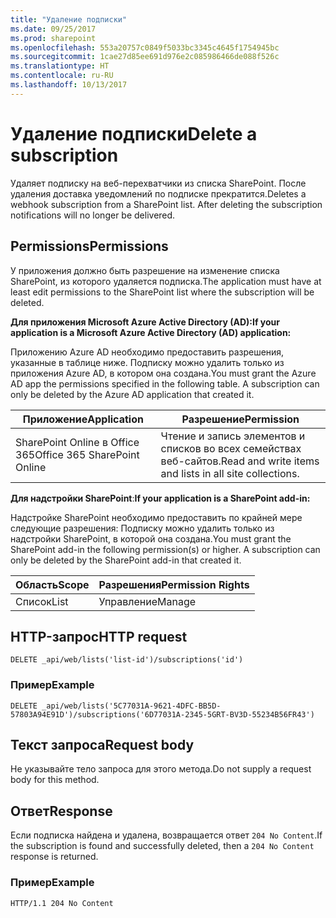 ```yaml
---
title: "Удаление подписки"
ms.date: 09/25/2017
ms.prod: sharepoint
ms.openlocfilehash: 553a20757c0849f5033bc3345c4645f1754945bc
ms.sourcegitcommit: 1cae27d85ee691d976e2c085986466de088f526c
ms.translationtype: HT
ms.contentlocale: ru-RU
ms.lasthandoff: 10/13/2017
---
```

# <a name="delete-a-subscription"></a><span data-ttu-id="30529-102">Удаление подписки</span><span class="sxs-lookup"><span data-stu-id="30529-102">Delete a subscription</span></span>

<span data-ttu-id="30529-p101">Удаляет подписку на веб-перехватчики из списка SharePoint. После удаления доставка уведомлений по подписке прекратится.</span><span class="sxs-lookup"><span data-stu-id="30529-p101">Deletes a webhook subscription from a SharePoint list. After deleting the subscription notifications will no longer be delivered.</span></span>

## <a name="permissions"></a><span data-ttu-id="30529-105">Permissions</span><span class="sxs-lookup"><span data-stu-id="30529-105">Permissions</span></span>

<span data-ttu-id="30529-106">У приложения должно быть разрешение на изменение списка SharePoint, из которого удаляется подписка.</span><span class="sxs-lookup"><span data-stu-id="30529-106">The application must have at least edit permissions to the SharePoint list where the subscription will be deleted.</span></span>

<span data-ttu-id="30529-107">**Для приложения Microsoft Azure Active Directory (AD):**</span><span class="sxs-lookup"><span data-stu-id="30529-107">**If your application is a Microsoft Azure Active Directory (AD) application:**</span></span>

<span data-ttu-id="30529-p102">Приложению Azure AD необходимо предоставить разрешения, указанные в таблице ниже. Подписку можно удалить только из приложения Azure AD, в котором она создана.</span><span class="sxs-lookup"><span data-stu-id="30529-p102">You must grant the Azure AD app the permissions specified in the following table. A subscription can only be deleted by the Azure AD application that created it.</span></span>

<span data-ttu-id="30529-110">Приложение</span><span class="sxs-lookup"><span data-stu-id="30529-110">Application</span></span> | <span data-ttu-id="30529-111">Разрешение</span><span class="sxs-lookup"><span data-stu-id="30529-111">Permission</span></span> 
------------|------------
<span data-ttu-id="30529-112">SharePoint Online в Office 365</span><span class="sxs-lookup"><span data-stu-id="30529-112">Office 365 SharePoint Online</span></span>|<span data-ttu-id="30529-113">Чтение и запись элементов и списков во всех семействах веб-сайтов.</span><span class="sxs-lookup"><span data-stu-id="30529-113">Read and write items and lists in all site collections.</span></span>

<span data-ttu-id="30529-114">**Для надстройки SharePoint**:</span><span class="sxs-lookup"><span data-stu-id="30529-114">**If your application is a SharePoint add-in:**</span></span>

<span data-ttu-id="30529-p103">Надстройке SharePoint необходимо предоставить по крайней мере следующие разрешения: Подписку можно удалить только из надстройки SharePoint, в которой она создана.</span><span class="sxs-lookup"><span data-stu-id="30529-p103">You must grant the SharePoint add-in the following permission(s) or higher. A subscription can only be deleted by the SharePoint add-in that created it.</span></span>

<span data-ttu-id="30529-117">Область</span><span class="sxs-lookup"><span data-stu-id="30529-117">Scope</span></span> | <span data-ttu-id="30529-118">Разрешения</span><span class="sxs-lookup"><span data-stu-id="30529-118">Permission Rights</span></span> 
------|------------
<span data-ttu-id="30529-119">Список</span><span class="sxs-lookup"><span data-stu-id="30529-119">List</span></span>|<span data-ttu-id="30529-120">Управление</span><span class="sxs-lookup"><span data-stu-id="30529-120">Manage</span></span>

## <a name="http-request"></a><span data-ttu-id="30529-121">HTTP-запрос</span><span class="sxs-lookup"><span data-stu-id="30529-121">HTTP request</span></span>

```
DELETE _api/web/lists('list-id')/subscriptions('id')
```

### <a name="example"></a><span data-ttu-id="30529-122">Пример</span><span class="sxs-lookup"><span data-stu-id="30529-122">Example</span></span>

```http
DELETE _api/web/lists('5C77031A-9621-4DFC-BB5D-57803A94E91D')/subscriptions('6D77031A-2345-5GRT-BV3D-55234B56FR43')
```

## <a name="request-body"></a><span data-ttu-id="30529-123">Текст запроса</span><span class="sxs-lookup"><span data-stu-id="30529-123">Request body</span></span>

<span data-ttu-id="30529-124">Не указывайте тело запроса для этого метода.</span><span class="sxs-lookup"><span data-stu-id="30529-124">Do not supply a request body for this method.</span></span>

## <a name="response"></a><span data-ttu-id="30529-125">Ответ</span><span class="sxs-lookup"><span data-stu-id="30529-125">Response</span></span>

<span data-ttu-id="30529-126">Если подписка найдена и удалена, возвращается ответ `204 No Content`.</span><span class="sxs-lookup"><span data-stu-id="30529-126">If the subscription is found and successfully deleted, then a `204 No Content` response is returned.</span></span>

### <a name="example"></a><span data-ttu-id="30529-127">Пример</span><span class="sxs-lookup"><span data-stu-id="30529-127">Example</span></span>

```http
HTTP/1.1 204 No Content
```
